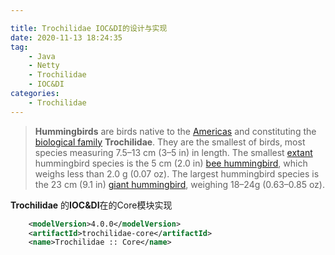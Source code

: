 ```yaml
---

title: Trochilidae IOC&DI的设计与实现
date: 2020-11-13 18:24:35
tag: 
	- Java
	- Netty
	- Trochilidae
    - IOC&DI
categories:
    - Trochilidae
---
```


> **Hummingbirds** are birds native to the [Americas](https://en.wikipedia.org/wiki/Americas) and constituting the [biological family](https://en.wikipedia.org/wiki/Family_(biology)) **Trochilidae**. They are the smallest of birds, most species measuring 7.5–13 cm (3–5 in) in length. The smallest [extant](https://en.wikipedia.org/wiki/Extant_taxon) hummingbird species is the 5 cm (2.0 in) [bee hummingbird](https://en.wikipedia.org/wiki/Bee_hummingbird), which weighs less than 2.0 g (0.07 oz). The largest hummingbird species is the 23 cm (9.1 in) [giant hummingbird](https://en.wikipedia.org/wiki/Giant_hummingbird), weighing 18–24g (0.63–0.85 oz).

**Trochilidae** 的**IOC&DI**在的Core模块实现

```xml
    <modelVersion>4.0.0</modelVersion>
    <artifactId>trochilidae-core</artifactId>
    <name>Trochilidae :: Core</name>
```

<!-- more -->

